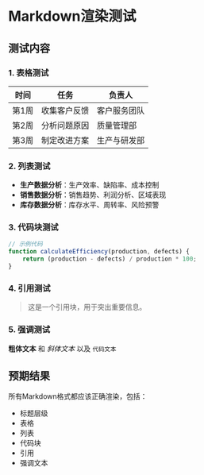 # Markdown渲染测试

## 测试内容

### 1. 表格测试
| 时间 | 任务 | 负责人 |
|------|------|--------|
| 第1周 | 收集客户反馈 | 客户服务团队 |
| 第2周 | 分析问题原因 | 质量管理部 |
| 第3周 | 制定改进方案 | 生产与研发部 |

### 2. 列表测试
- **生产数据分析**：生产效率、缺陷率、成本控制
- **销售数据分析**：销售趋势、利润分析、区域表现
- **库存数据分析**：库存水平、周转率、风险预警

### 3. 代码块测试
```javascript
// 示例代码
function calculateEfficiency(production, defects) {
    return (production - defects) / production * 100;
}
```

### 4. 引用测试
> 这是一个引用块，用于突出重要信息。

### 5. 强调测试
**粗体文本** 和 *斜体文本* 以及 `代码文本`

## 预期结果

所有Markdown格式都应该正确渲染，包括：
- 标题层级
- 表格
- 列表
- 代码块
- 引用
- 强调文本 